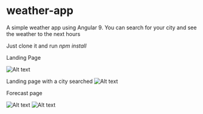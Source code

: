 # weather-app
A simple weather app using Angular 9. You can search for your city and see the weather to the next hours

Just clone it and run *npm install*

Landing Page

![Alt text](https://user-images.githubusercontent.com/39165280/74788997-2785bb80-5292-11ea-8ea1-ee161d5ea836.PNG?raw=true "landing")


Landing page with a city searched
![Alt text](https://user-images.githubusercontent.com/39165280/74788998-2785bb80-5292-11ea-94d5-267e400e8ccd.PNG?raw=true "searched")

Forecast page

![Alt text](https://user-images.githubusercontent.com/39165280/74788995-26548e80-5292-11ea-88a7-71b79bb314bd.PNG?raw=true "searched")
![Alt text](https://user-images.githubusercontent.com/39165280/74788996-26ed2500-5292-11ea-8314-61da2798f6b8.PNG?raw=true "searched")


